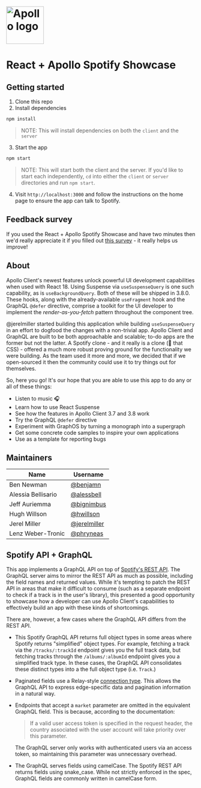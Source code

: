 # <a href="https://www.apollographql.com/"><img src="https://user-images.githubusercontent.com/841294/53402609-b97a2180-39ba-11e9-8100-812bab86357c.png" height="100" alt="Apollo logo"></a>

# React + Apollo Spotify Showcase

## Getting started

1. Clone this repo
2. Install dependencies

```sh
npm install
```

> NOTE: This will install dependencies on both the `client` and the `server`

3. Start the app

```sh
npm start
```

> NOTE: This will start both the client and the server. If you'd like to start
> each independently, `cd` into either the `client` or `server` directories and
> run `npm start`.

4. Visit `http://localhost:3000` and follow the instructions on the home page to
   ensure the app can talk to Spotify.

## Feedback survey

If you used the React + Apollo Spotify Showcase and have two minutes then we'd
really appreciate it if you filled out [this survey](https://o0urpu09l9p.typeform.com/to/SrKsN0nv) -
it really helps us improve!

## About

Apollo Client's newest features unlock powerful UI development capabilities when
used with React 18.  Using Suspense via `useSuspenseQuery` is one such
capability, as is `useBackgroundQuery`.  Both of these will be shipped in 3.8.0.
These hooks, along with the already-available `useFragment` hook and the GraphQL
`@defer` directive, comprise a toolkit for the UI developer to implement the
_render-as-you-fetch_ pattern throughout the component tree.

@jerelmiller started building this application while building `useSuspenseQuery`
in an effort to dogfood the changes with a non-trivial app.  Apollo Client and
GraphQL are built to be both approachable and scalable; to-do apps are the former
but not the latter. A Spotify clone - and it really is a clone (👀 that CSS) -
offered a much more robust proving ground for the functionality we were building.
As the team used it more and more, we decided that if we open-sourced it then
the community could use it to try things out for themselves.

So, here you go!  It's our hope that you are able to use this app to do any or all
of these things:

* Listen to music 🎧
* Learn how to use React Suspense
* See how the features in Apollo Client 3.7 and 3.8 work
* Try the GraphQL `@defer` directive
* Experiment with GraphOS by turning a monograph into a supergraph
* Get some concrete code samples to inspire your own applications
* Use as a template for reporting bugs

## Maintainers

| Name               | Username                                       |
| ------------------ | ---------------------------------------------- |
| Ben Newman         | [@benjamn](https://github.com/benjamn)         |
| Alessia Bellisario | [@alessbell](https://github.com/alessbell)     |
| Jeff Auriemma      | [@bignimbus](https://github.com/bignimbus)     |
| Hugh Willson       | [@hwillson](https://github.com/hwillson)       |
| Jerel Miller       | [@jerelmiller](https://github.com/jerelmiller) |
| Lenz Weber-Tronic  | [@phryneas](https://github.com/phryneas)       |

## Spotify API + GraphQL

This app implements a GraphQL API on top of [Spotify's REST API](https://developer.spotify.com/documentation/web-api/).
The GraphQL server aims to mirror the REST API as much as possible, including
the field names and returned values. While it's tempting to patch the REST API in
areas that make it difficult to consume (such as a separate endpoint to check if
a track is in the user's library), this presented a good opportunity to showcase
how a developer can use Apollo Client's capabilities to effectively build an app
with these kinds of shortcomings.

There are, however, a few cases where the GraphQL API differs from the REST API.

- This Spotify GraphQL API returns full object types in some areas where Spotify
  returns "simplified" object types. For example, fetching a track via the
  `/tracks/:trackId` endpoint gives you the full track data, but fetching tracks
  through the `/albums/:albumId` endpoint gives you a simplified track type. In
  these cases, the GraphQL API consolidates these distinct types into a the full
  object type (i.e. `Track`.)

- Paginated fields use a Relay-style [connection type](https://relay.dev/graphql/connections.htm#sec-Connection-Types).
  This allows the GraphQL API to express edge-specific data and pagination
  information in a natural way.

- Endpoints that accept a `market` parameter are omitted in the equivalent
  GraphQL field. This is because, according to the documentation:

  > If a valid user access token is specified in the request header, the country associated with the user account will take priority over this parameter.

  The GraphQL server only works with authenticated users via an access
  token, so maintaining this parameter was unnecessary overhead.

- The GraphQL serves fields using camelCase. The Spotify REST API returns fields
  using snake_case. While not strictly enforced in the spec, GraphQL fields are
  commonly written in camelCase form.
